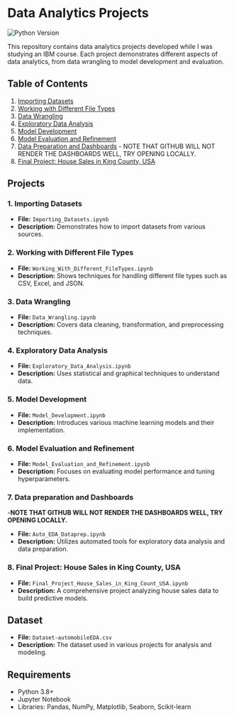 # Data Analytics Projects

![Python Version](https://img.shields.io/badge/Python-3.8%2B-blue)

This repository contains data analytics projects developed while I was studying an IBM course. Each project demonstrates different aspects of data analytics, from data wrangling to model development and evaluation.

## Table of Contents
1. [Importing Datasets](#1-importing-datasets)
2. [Working with Different File Types](#2-working-with-different-file-types)
3. [Data Wrangling](#3-data-wrangling)
4. [Exploratory Data Analysis](#4-exploratory-data-analysis)
5. [Model Development](#5-model-development)
6. [Model Evaluation and Refinement](#6-model-evaluation-and-refinement)
7. [Data Preparation and Dashboards](#7-Data-preparation-and-Dashboards) - NOTE THAT GITHUB WILL NOT RENDER THE DASHBOARDS WELL, TRY OPENING LOCALLY.
8. [Final Project: House Sales in King County, USA](#8-final-project-house-sales-in-king-county-usa)

## Projects

### 1. Importing Datasets
- **File:** `Importing_Datasets.ipynb`
- **Description:** Demonstrates how to import datasets from various sources.

### 2. Working with Different File Types
- **File:** `Working_With_Different_FileTypes.ipynb`
- **Description:** Shows techniques for handling different file types such as CSV, Excel, and JSON.

### 3. Data Wrangling
- **File:** `Data_Wrangling.ipynb`
- **Description:** Covers data cleaning, transformation, and preprocessing techniques.

### 4. Exploratory Data Analysis
- **File:** `Exploratory_Data_Analysis.ipynb`
- **Description:** Uses statistical and graphical techniques to understand data.

### 5. Model Development
- **File:** `Model_Development.ipynb`
- **Description:** Introduces various machine learning models and their implementation.

### 6. Model Evaluation and Refinement
- **File:** `Model_Evaluation_and_Refinement.ipynb`
- **Description:** Focuses on evaluating model performance and tuning hyperparameters.

### 7. Data preparation and Dashboards
-**NOTE THAT GITHUB WILL NOT RENDER THE DASHBOARDS WELL, TRY OPENING LOCALLY.**
- **File:** `Auto_EDA_Dataprep.ipynb`
- **Description:** Utilizes automated tools for exploratory data analysis and data preparation.

### 8. Final Project: House Sales in King County, USA
- **File:** `Final_Project_House_Sales_in_King_Count_USA.ipynb`
- **Description:** A comprehensive project analyzing house sales data to build predictive models.

## Dataset
- **File:** `Dataset-automobileEDA.csv`
- **Description:** The dataset used in various projects for analysis and modeling.

## Requirements
- Python 3.8+
- Jupyter Notebook
- Libraries: Pandas, NumPy, Matplotlib, Seaborn, Scikit-learn

